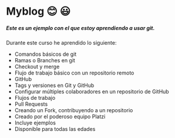 # Myblog :blush: :smiley:
##### **Este es un ejemplo con el que estoy aprendiendo a usar git.**

Durante este curso he aprendido lo siguiente:

- Comandos básicos de git
- Ramas o Branches en git
- Checkout y merge
- Flujo de trabajo básico con un repositorio remoto
- GitHub
- Tags y versiones en Git y GitHub
- Configurar múltiples colaboradores en un repositorio de GitHub
- Flujos de trabajo
- Pull Requests
- Creando un Fork, contribuyendo a un repositorio
- Creado por el poderoso equipo Platzi
- Incluye ejemplos
- Disponible para todas las edades
